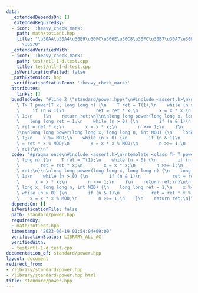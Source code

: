 ```yaml
---
data:
  _extendedDependsOn: []
  _extendedRequiredBy:
  - icon: ':heavy_check_mark:'
    path: math/totient.hpp
    title: "\u30AA\u30A4\u30E9\u30FC\u306E\u30C8\u30FC\u30B7\u30A7\u30F3\u30C8\u95A2\
      \u6570"
  _extendedVerifiedWith:
  - icon: ':heavy_check_mark:'
    path: test/ntl-1-d.test.cpp
    title: test/ntl-1-d.test.cpp
  _isVerificationFailed: false
  _pathExtension: hpp
  _verificationStatusIcon: ':heavy_check_mark:'
  attributes:
    links: []
  bundledCode: "#line 2 \"standard/power.hpp\"\n#include <assert.h>\n\ntemplate <class\
    \ T> T power(T x, long long n) {\n    T ret = T(1);\n    while (n > 0) {\n   \
    \     if (n & 1)\n            ret = ret * x;\n        x = x * x;\n        n >>=\
    \ 1;\n    }\n    return ret;\n}\n\nlong long power(long long x, long long n) {\n\
    \    long long ret = 1;\n    while (n > 0) {\n        if (n & 1)\n           \
    \ ret = ret * x;\n        x = x * x;\n        n >>= 1;\n    }\n    return ret;\n\
    }\n\nlong long power(long long x, long long n, int MOD) {\n    long long ret =\
    \ 1;\n    x %= MOD;\n    while (n > 0) {\n        if (n & 1)\n            ret\
    \ = ret * x % MOD;\n        x = x * x % MOD;\n        n >>= 1;\n    }\n    return\
    \ ret;\n}\n"
  code: "#pragma once\n#include <assert.h>\n\ntemplate <class T> T power(T x, long\
    \ long n) {\n    T ret = T(1);\n    while (n > 0) {\n        if (n & 1)\n    \
    \        ret = ret * x;\n        x = x * x;\n        n >>= 1;\n    }\n    return\
    \ ret;\n}\n\nlong long power(long long x, long long n) {\n    long long ret =\
    \ 1;\n    while (n > 0) {\n        if (n & 1)\n            ret = ret * x;\n  \
    \      x = x * x;\n        n >>= 1;\n    }\n    return ret;\n}\n\nlong long power(long\
    \ long x, long long n, int MOD) {\n    long long ret = 1;\n    x %= MOD;\n   \
    \ while (n > 0) {\n        if (n & 1)\n            ret = ret * x % MOD;\n    \
    \    x = x * x % MOD;\n        n >>= 1;\n    }\n    return ret;\n}\n"
  dependsOn: []
  isVerificationFile: false
  path: standard/power.hpp
  requiredBy:
  - math/totient.hpp
  timestamp: '2023-06-19 01:54:04+09:00'
  verificationStatus: LIBRARY_ALL_AC
  verifiedWith:
  - test/ntl-1-d.test.cpp
documentation_of: standard/power.hpp
layout: document
redirect_from:
- /library/standard/power.hpp
- /library/standard/power.hpp.html
title: standard/power.hpp
---
```

